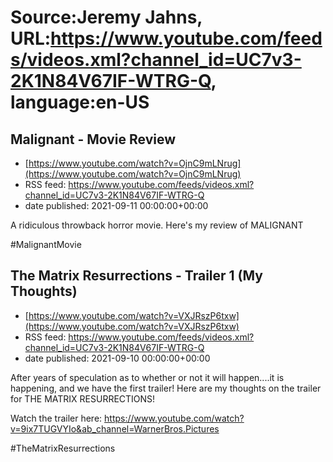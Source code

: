 # Source:Jeremy Jahns, URL:https://www.youtube.com/feeds/videos.xml?channel_id=UC7v3-2K1N84V67IF-WTRG-Q, language:en-US

## Malignant - Movie Review
 - [https://www.youtube.com/watch?v=OjnC9mLNrug](https://www.youtube.com/watch?v=OjnC9mLNrug)
 - RSS feed: https://www.youtube.com/feeds/videos.xml?channel_id=UC7v3-2K1N84V67IF-WTRG-Q
 - date published: 2021-09-11 00:00:00+00:00

A ridiculous throwback horror movie. Here's my review of MALIGNANT

#MalignantMovie

## The Matrix Resurrections - Trailer 1 (My Thoughts)
 - [https://www.youtube.com/watch?v=VXJRszP6txw](https://www.youtube.com/watch?v=VXJRszP6txw)
 - RSS feed: https://www.youtube.com/feeds/videos.xml?channel_id=UC7v3-2K1N84V67IF-WTRG-Q
 - date published: 2021-09-10 00:00:00+00:00

After years of speculation as to whether or not it will happen....it is happening, and we have the first trailer! Here are my thoughts on the trailer for THE MATRIX RESURRECTIONS!

Watch the trailer here: https://www.youtube.com/watch?v=9ix7TUGVYIo&ab_channel=WarnerBros.Pictures

#TheMatrixResurrections

